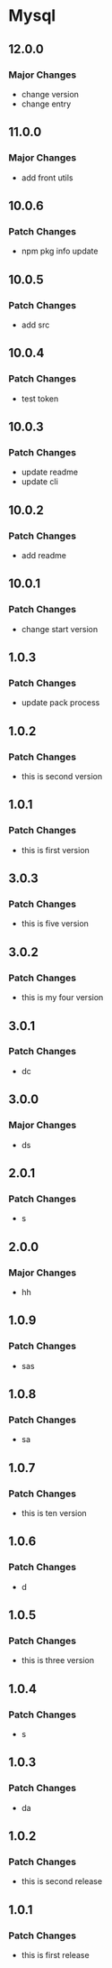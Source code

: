 # Mysql

## 12.0.0

### Major Changes

- change version
- change entry

## 11.0.0

### Major Changes

- add front utils

## 10.0.6

### Patch Changes

- npm pkg info update

## 10.0.5

### Patch Changes

- add src

## 10.0.4

### Patch Changes

- test token

## 10.0.3

### Patch Changes

- update readme
- update cli

## 10.0.2

### Patch Changes

- add readme

## 10.0.1

### Patch Changes

- change start version

## 1.0.3

### Patch Changes

- update pack process

## 1.0.2

### Patch Changes

- this is second version

## 1.0.1

### Patch Changes

- this is first version

## 3.0.3

### Patch Changes

- this is five version

## 3.0.2

### Patch Changes

- this is my four version

## 3.0.1

### Patch Changes

- dc

## 3.0.0

### Major Changes

- ds

## 2.0.1

### Patch Changes

- s

## 2.0.0

### Major Changes

- hh

## 1.0.9

### Patch Changes

- sas

## 1.0.8

### Patch Changes

- sa

## 1.0.7

### Patch Changes

- this is ten version

## 1.0.6

### Patch Changes

- d

## 1.0.5

### Patch Changes

- this is three version

## 1.0.4

### Patch Changes

- s

## 1.0.3

### Patch Changes

- da

## 1.0.2

### Patch Changes

- this is second release

## 1.0.1

### Patch Changes

- this is first release
